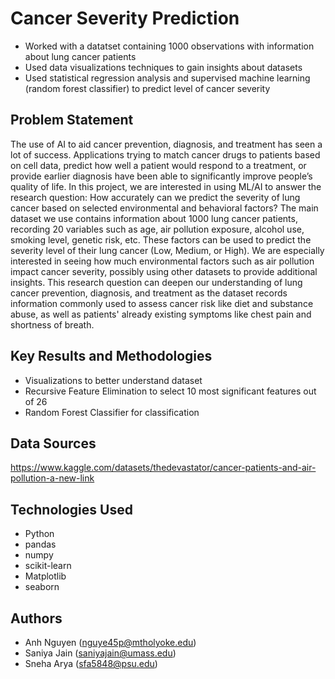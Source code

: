 # Cancer Severity Prediction

- Worked with a datatset containing 1000 observations with information about lung cancer patients
- Used data visualizations techniques to gain insights about datasets
- Used statistical regression analysis and supervised machine learning (random forest classifier) to predict level of cancer severity

## Problem Statement <!--- do not change this line -->

The use of AI to aid cancer prevention, diagnosis, and treatment has seen a lot of success. Applications trying to match cancer drugs to patients based on cell data, predict how well a patient would respond to a treatment, or provide earlier diagnosis have been able to significantly improve people’s quality of life. In this project, we are interested in using ML/AI to answer the research question: How accurately can we predict the severity of lung cancer based on selected environmental and behavioral factors? The main dataset we use contains information about 1000 lung cancer patients, recording 20 variables such as age, air pollution exposure, alcohol use, smoking level, genetic risk, etc. These factors can be used to predict the severity level of their lung cancer (Low, Medium, or High). We are especially interested in seeing how much environmental factors such as air pollution impact cancer severity, possibly using other datasets to provide additional insights. This research question can deepen our understanding of lung cancer prevention, diagnosis, and treatment as the dataset records information commonly used to assess cancer risk like diet and substance abuse, as well as patients' already existing symptoms like chest pain and shortness of breath.

## Key Results and Methodologies <!--- do not change this line -->

- Visualizations to better understand dataset
- Recursive Feature Elimination to select 10 most significant features out of 26
- Random Forest Classifier for classification 

## Data Sources <!--- do not change this line -->

https://www.kaggle.com/datasets/thedevastator/cancer-patients-and-air-pollution-a-new-link

## Technologies Used <!--- do not change this line -->

- Python
- pandas
- numpy
- scikit-learn
- Matplotlib
- seaborn

## Authors <!--- do not change this line -->

- Anh Nguyen ([nguye45p@mtholyoke.edu](mailto:nguye45p@mtholyoke.edu))
- Saniya Jain ([saniyajain@umass.edu](mailto:saniyajain@umass.edu))
- Sneha Arya ([sfa5848@psu.edu](mailto:sfa5848@psu.edu))
